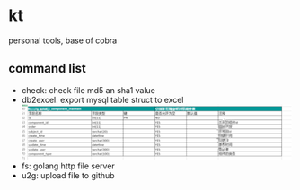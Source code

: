 # kt
personal tools, base of cobra

## command list
- check: check file md5 an sha1 value
- db2excel: export mysql table struct to excel
   ![demo](./resource/db2excel.png)
- fs: golang http file server
- u2g: upload file to github